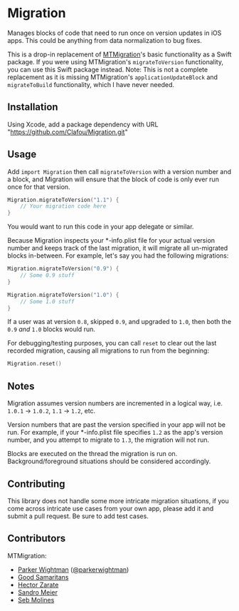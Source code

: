 Migration
=========

Manages blocks of code that need to run once on version updates in iOS apps. This could be anything from data
normalization to bug fixes.

This is a drop-in replacement of [MTMigration](https://github.com/mysterioustrousers/MTMigration)'s basic functionality as a Swift package. If you were using MTMigration's `migrateToVersion` functionality, you can use this Swift package instead. Note: This is not a complete replacement as it is missing MTMigration's `applicationUpdateBlock` and `migrateToBuild` functionality, which I have never needed. 

## Installation

Using Xcode, add a package dependency with URL "https://github.com/Clafou/Migration.git"

## Usage

Add `import Migration` then call `migrateToVersion` with a version number and a block, and Migration will
ensure that the block of code is only ever run once for that version.

```swift
Migration.migrateToVersion("1.1") {
    // Your migration code here
}
```

You would want to run this code in your app delegate or similar.

Because Migration inspects your *-info.plist file for your actual version number and keeps track of the last migration,
it will migrate all un-migrated blocks in-between. For example, let's say you had the following migrations:

```swift
Migration.migrateToVersion("0.9") {
    // Some 0.9 stuff
}

Migration.migrateToVersion("1.0") {
    // Some 1.0 stuff
}
```

If a user was at version `0.8`, skipped `0.9`, and upgraded to `1.0`, then both the `0.9` *and* `1.0` blocks would run.

For debugging/testing purposes, you can call `reset` to clear out the last recorded migration, causing all
migrations to run from the beginning:

```swift
Migration.reset()
```

## Notes

Migration assumes version numbers are incremented in a logical way, i.e. `1.0.1` -> `1.0.2`, `1.1` -> `1.2`, etc.

Version numbers that are past the version specified in your app will not be run. For example, if your *-info.plist file
specifies `1.2` as the app's version number, and you attempt to migrate to `1.3`, the migration will not run.

Blocks are executed on the thread the migration is run on. Background/foreground situations should be considered accordingly.

## Contributing

This library does not handle some more intricate migration situations, if you come across intricate use cases from your own
app, please add it and submit a pull request. Be sure to add test cases.

## Contributors

MTMigration:
- [Parker Wightman](https://github.com/pwightman) ([@parkerwightman](http://twitter.com/parkerwightman))
- [Good Samaritans](https://github.com/mysterioustrousers/MTMigration/contributors)
- [Hector Zarate](https://github.com/Hecktorzr)
- [Sandro Meier](https://github.com/fechu)
- [Seb Molines](https://github.com/clafou)
